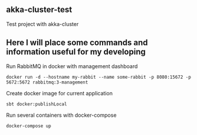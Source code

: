 ## akka-cluster-test
Test project with akka-cluster

## Here I will place some commands and information useful for my developing

Run RabbitMQ in docker with management dashboard
```
docker run -d --hostname my-rabbit --name some-rabbit -p 8080:15672 -p 5672:5672 rabbitmq:3-management
```

Create docker image for current application
```
sbt docker:publishLocal
```

Run several containers with docker-compose
```
docker-compose up
```